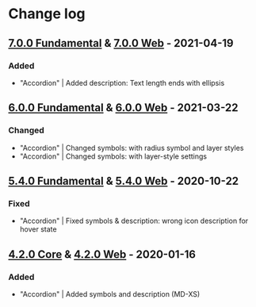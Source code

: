 # Change log

## [7.0.0 Fundamental](https://github.com/cake-hub/lidl-sketch/tree/v7.0.0) & [7.0.0 Web](https://github.com/cake-hub/lidl-web-sketch/tree/v7.0.0) - 2021-04-19

### Added

* "Accordion" | Added description: Text length ends with ellipsis

## [6.0.0 Fundamental](https://github.com/cake-hub/lidl-sketch/tree/v6.0.0) & [6.0.0 Web](https://github.com/cake-hub/lidl-web-sketch/tree/v6.0.0) - 2021-03-22

### Changed

* "Accordion" | Changed symbols: with radius symbol and layer styles
* "Accordion" | Changed symbols: with layer-style settings


## [5.4.0 Fundamental](https://github.com/cake-hub/lidl-sketch/tree/v5.4.0) & [5.4.0 Web](https://github.com/cake-hub/lidl-web-sketch/tree/v5.4.0) - 2020-10-22

### Fixed

* "Accordion" | Fixed symbols & description: wrong icon description for hover state

## [4.2.0 Core](https://www.secrz.de/bitbucket/projects/UXCAKE/repos/lidl-cake-ui-core/browse?at=refs%2Ftags%2Fv4.2.0) & [4.2.0 Web](https://www.secrz.de/bitbucket/projects/UXCAKE/repos/lidl-cake-ui-web/browse?at=refs%2Ftags%2Fv4.2.0) - 2020-01-16

### Added

* "Accordion" | Added symbols and description (MD-XS)
